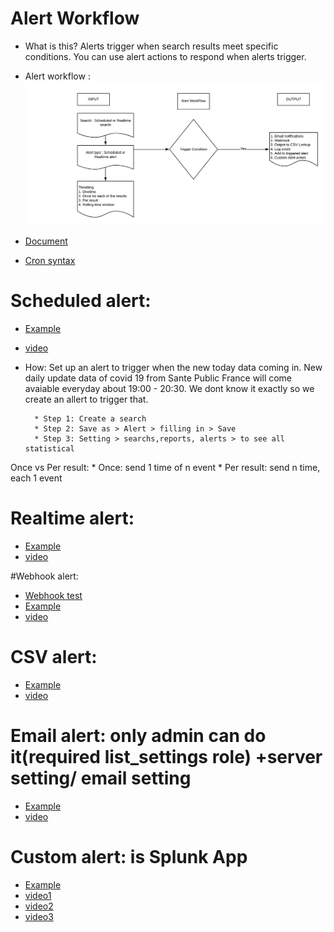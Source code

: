# Alert Workflow
* What is this? Alerts trigger when search results meet specific conditions. You can use alert actions to respond when alerts trigger.

* Alert workflow :
![](image./Alert_workflow.png)

* [Document](https://docs.splunk.com/Documentation/Splunk/8.0.2/Alert/AlertWorkflowOverview)
* [Cron syntax](https://crontab.guru/)

# Scheduled alert:
* [Example](https://docs.splunk.com/Documentation/Splunk/8.0.2/Alert/Alertexamples)
* [video](https://www.youtube.com/watch?v=fXrva45eYFk)
* How: Set up an alert to trigger when the new today data coming in. New daily update data of covid 19 from Sante Public France will come avaiable everyday about 19:00 - 20:30. We dont know it exactly so we create an allert to trigger that. 

		* Step 1: Create a search
		* Step 2: Save as > Alert > filling in > Save
		* Step 3: Setting > searchs,reports, alerts > to see all statistical  
Once vs Per result:
	* Once: send 1 time of n event
	* Per result: send n time, each 1 event

# Realtime alert:
* [Example](https://docs.splunk.com/Documentation/Splunk/8.0.2/Alert/Alertexamples)
* [video](https://www.youtube.com/watch?v=bcVfgaZLHjk)

#Webhook alert:
* [Webhook test](https://webhook.site/#!/416320f6-0fe9-423d-a8bc-fe5f1f6577fc)
* [Example](https://docs.splunk.com/Documentation/Splunk/8.0.2/Alert/Webhooks)
* [video](https://www.youtube.com/watch?v=IBgwfJMsXhw)

# CSV alert:
* [Example](https://docs.splunk.com/Documentation/Splunk/8.0.2/Alert/OutputToCSVLookup)
* [video](https://www.youtube.com/watch?v=r8g9kRFKvio)

# Email alert: only admin can do it(required list_settings role) +server setting/ email setting
* [Example](https://docs.splunk.com/Documentation/Splunk/8.0.2/Alert/EmailNotificationTokens)
* [video](https://www.youtube.com/watch?v=y1wTWjkUvJk)

# Custom alert: is Splunk App
* [Example](https://docs.splunk.com/Documentation/Splunk/8.0.2/Alert/CreateCustomAlerts)
* [video1](https://www.youtube.com/watch?v=UqJAc7rpFmQ)
* [video2](https://www.youtube.com/watch?v=OT11XMB8Bu0)
* [video3](https://www.youtube.com/watch?v=ZvzTowF9v9I)







